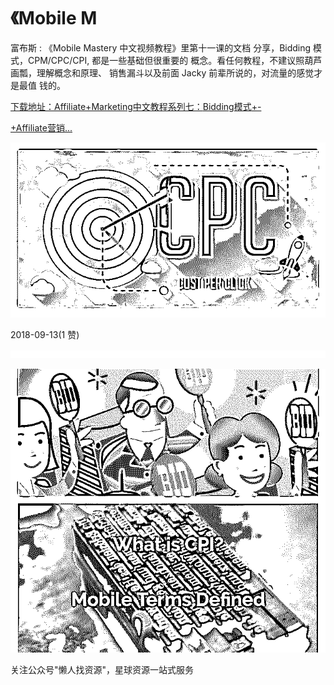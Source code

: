 # 《Mobile M

富布斯 : 《Mobile Mastery 中文视频教程》里第十一课的文档 分享，Bidding 模式，CPM/CPC/CPI, 都是一些基础但很重要的 概念。看任何教程，不建议照葫芦画瓢，理解概念和原理、 销售漏斗以及前面 Jacky 前辈所说的，对流量的感觉才是最值 钱的。

[下载地址：](https://bbs.fuyuzhe.com/affiliate/180.html)[Affiliate+Marketing](https://bbs.fuyuzhe.com/affiliate/180.html)[中文教程系列七：](https://bbs.fuyuzhe.com/affiliate/180.html)[Bidding](https://bbs.fuyuzhe.com/affiliate/180.html)[模式](https://bbs.fuyuzhe.com/affiliate/180.html)[+-](https://bbs.fuyuzhe.com/affiliate/180.html)

[+Affiliate](https://bbs.fuyuzhe.com/affiliate/180.html)[营销](https://bbs.fuyuzhe.com/affiliate/180.html)[...](https://bbs.fuyuzhe.com/affiliate/180.html)

![image](img/Image_081.png)

2018-09-13(1 赞)

![image](img/Image_082.png)

![image](img/Image_083.png)

关注公众号"懒人找资源"，星球资源一站式服务
